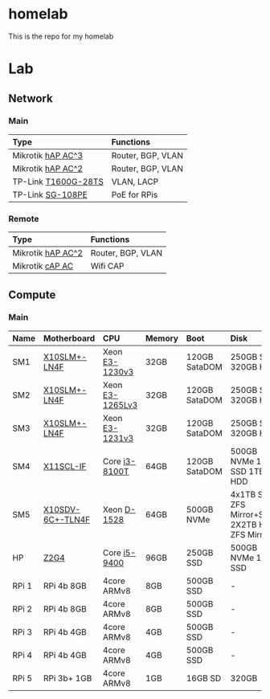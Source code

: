# homelab
This is the repo for my homelab

# Lab

## Network

### Main
| Type | Functions |
|:----|:----|
| Mikrotik [hAP AC^3](https://mikrotik.com/product/hap_ac3) | Router, BGP, VLAN |
| Mikrotik [hAP AC^2](https://mikrotik.com/product/hap_ac2) | Router, BGP, VLAN |
| TP-Link [T1600G-28TS](https://www.tp-link.com/business-networking/smart-switch/t1600g-28ts) | VLAN, LACP |
| TP-Link [SG-108PE](https://www.tp-link.com/hu/business-networking/easy-smart-switch/tl-sg108pe/) | PoE for RPis |

### Remote
| Type | Functions |
|:----|:----|
| Mikrotik [hAP AC^2](https://mikrotik.com/product/hap_ac2) | Router, BGP, VLAN |
| Mikrotik [cAP AC](https://mikrotik.com/product/cap_ac) | Wifi CAP |

## Compute

### Main
| Name | Motherboard | CPU | Memory | Boot | Disk | NIC |
|:----|:----|:----|:----|:----|:----|:----|
| SM1 | [X10SLM+-LN4F](https://www.supermicro.com/en/products/motherboard/X10SLM+-LN4F)                    | Xeon [E3-1230v3](https://ark.intel.com/content/www/us/en/ark/products/75054/intel-xeon-processor-e3-1230-v3-8m-cache-3-30-ghz.html)  | 32GB | 120GB SataDOM | 250GB SSD 320GB HDD | 1IPMI, 4x1Gig |
| SM2 | [X10SLM+-LN4F](https://www.supermicro.com/en/products/motherboard/X10SLM+-LN4F)                    | Xeon [E3-1265Lv3](https://ark.intel.com/content/www/us/en/ark/products/75463/intel-xeon-processor-e31265l-v3-8m-cache-2-50-ghz.html) | 32GB | 120GB SataDOM | 250GB SSD 320GB HDD | 1IPMI, 4x1Gig |
| SM3 | [X10SLM+-LN4F](https://www.supermicro.com/en/products/motherboard/X10SLM+-LN4F)                    | Xeon [E3-1231v3](https://ark.intel.com/content/www/us/en/ark/products/80910/intel-xeon-processor-e31231-v3-8m-cache-3-40-ghz.html)   | 32GB | 120GB SataDOM | 250GB SSD 320GB HDD | 1IPMI, 4x1Gig |
|SM4 | [X11SCL-IF](https://www.supermicro.com/en/products/motherboard/X11SCL-IF)                          | Core [i3-8100T](https://ark.intel.com/content/www/us/en/ark/products/129944/intel-core-i38100t-processor-6m-cache-3-10-ghz.html)     | 64GB | 120GB SataDOM | 500GB NVMe 1TB SSD 1TB HDD  | 1IPMI, 2x1Gig |
| SM5 | [X10SDV-6C+-TLN4F](https://www.supermicro.com/en/products/motherboard/X10SDV-6C+-TLN4F)            | Xeon [D-1528](https://ark.intel.com/content/www/us/en/ark/products/91198/intel-xeon-processor-d1528-9m-cache-1-90-ghz.html)          | 64GB | 500GB NVMe| 4x1TB SSD ZFS Mirror+Stripe 2X2TB HDD ZFS Mirror| 1IPMI, 2x1Gig, 2x10Gig | 
| HP | [Z2G4](https://support.hp.com/us-en/product/hp-z2-tower-g4-workstation/20063240/document/c06100744) | Core [i5-9400](https://ark.intel.com/content/www/us/en/ark/products/134898/intel-core-i59400-processor-9m-cache-up-to-4-10-ghz.html) | 96GB | 250GB SSD | 500GB NVMe 1TB SSD | 3x1Gig |
| RPi 1|  RPi 4b 8GB  | 4core ARMv8 | 8GB | 500GB SSD | -     | 1Gig |
| RPi 2|  RPi 4b 8GB  | 4core ARMv8 | 8GB | 500GB SSD | -     | 1Gig |
| RPi 3|  RPi 4b 4GB  | 4core ARMv8 | 4GB | 500GB SSD | -     | 1Gig |
| RPi 4|  RPi 4b 4GB  | 4core ARMv8 | 4GB | 500GB SSD | -     | 1Gig |
| RPi 5|  RPi 3b+ 1GB | 4core ARMv8 | 1GB | 16GB SD   | 320GB | 1Gig |
